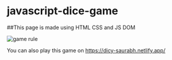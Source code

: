 # javascript-dice-game

##This page is made using HTML CSS and JS DOM

![game rule](https://user-images.githubusercontent.com/49344502/157799954-e4eae284-4525-47e5-b064-e3269310c44c.jpg)

You can also play this game on https://dicy-saurabh.netlify.app/
